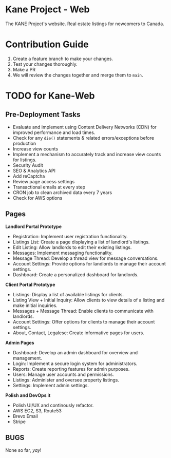 # Kane Project - Web

The KANE Project's website. Real estate listings for newcomers to Canada.

# Contribution Guide

1. Create a feature branch to make your changes.
2. Test your changes thoroughly.
3. Make a PR
4. We will review the changes together and merge them to `main`.

# TODO for Kane-Web

## Pre-Deployment Tasks

- Evaluate and implement using Content Delivery Networks (CDN) for improved performance and load times.
- Check for any `die()` statements & related errors/exceptions before production
- Increase view counts
- Implement a mechanism to accurately track and increase view counts for listings.
- Security Audit
- SEO & Analytics API
- Add reCaptcha
- Review page access settings
- Transactional emails at every step
- CRON job to clean archived data every 7 years
- Check for AWS options

## Pages

**Landlord Portal Prototype**

- Registration: Implement user registration functionality.
- Listings List: Create a page displaying a list of landlord's listings.
- Edit Listing: Allow landlords to edit their existing listings.
- Messages: Implement messaging functionality.
- Message Thread: Develop a thread view for message conversations.
- Account Settings: Provide options for landlords to manage their account settings.
- Dashboard: Create a personalized dashboard for landlords.

**Client Portal Prototype**

- Listings: Display a list of available listings for clients.
- Listing View + Initial Inquiry: Allow clients to view details of a listing and make initial inquiries.
- Messages + Message Thread: Enable clients to communicate with landlords.
- Account Settings: Offer options for clients to manage their account settings.
- About, Contact, Legalese: Create informative pages for users.

**Admin Pages**

- Dashboard: Develop an admin dashboard for overview and management.
- Login: Implement a secure login system for administrators.
- Reports: Create reporting features for admin purposes.
- Users: Manage user accounts and permissions.
- Listings: Administer and oversee property listings.
- Settings: Implement admin settings.

**Polish and DevOps it**

- Polish UI/UX and continously refactor.
- AWS EC2, S3, Route53
- Brevo Email
- Stripe

## BUGS

None so far, *yay*!